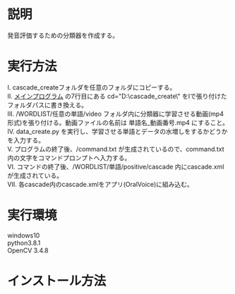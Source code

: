 # 説明
発音評価するための分類器を作成する。<br>

# 実行方法
Ⅰ. cascade_createフォルダを任意のフォルダにコピーする。<br>
Ⅱ. [メインプログラム](/data_create.py) の7行目にある cd="D:\\cascade_create\\" をⅠで張り付けたフォルダパスに書き換える。<br>
Ⅲ. /WORDLIST/任意の単語/video フォルダ内に分類器に学習させる動画(mp4形式)を張り付ける。動画ファイルの名前は 単語名_動画番号.mp4 にすること。<br>
Ⅳ. data_create.py を実行し、学習させる単語とデータの水増しをするかどうかを入力する。<br>
Ⅴ. プログラムの終了後、/command.txt が生成されているので、command.txt内の文字をコマンドプロンプトへ入力する。<br>
Ⅵ. コマンドの終了後、/WORDLIST/単語/positive/cascade 内にcascade.xml が生成されている。<br>
Ⅶ. 各cascade内のcascade.xmlをアプリ(OralVoice)に組み込む。<br>

# 実行環境
windows10<br>
python3.8.1<br>
OpenCV 3.4.8

# インストール方法
